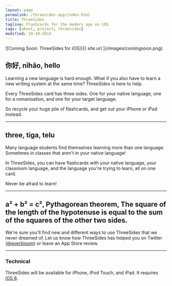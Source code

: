 ```yaml
---
layout: page
permalink: /threesides-app/index.html
title: ThreeSides
tagline: Flashcards for the modern age on iOS
tags: [about, project, threesides]
modified: 19-10-2014
---
```


![Coming Soon: ThreeSides for iOS]({{ site.url }}/images/comingsoon.png)


## 你好, nǐhǎo, hello

Learning a new language is hard enough. What if you also have to learn a new writing system at the same time? ThreeSides is here to help.

Every ThreeSides card has three sides. One for your native language, one for a romanisation, and one for your target language.

So recycle your huge pile of flashcards, and get out your iPhone or iPad instead.

---

## three, tiga, telu

Many language students find themselves learning more than one language. Sometimes in classes that aren't in your native language!

In ThreeSides, you can have flashcards with your native language, your classroom language, and the language you're trying to learn, all on one card.

Never be afraid to learn!

---

## a² + b² = c², Pythagorean theorem, The square of the length of the hypotenuse is equal to the sum of the squares of the other two sides. 

We're sure you'll find new and different ways to use ThreeSides that we never dreamed of. Let us know how ThreeSides has helped you on Twitter ([@everbloom](http://twitter.com/everbloom)) or leave an App Store review.

---

### Technical

ThreeSides will be available for iPhone, iPod Touch, and iPad. It requires [iOS 8](https://www.apple.com/au/ios/).